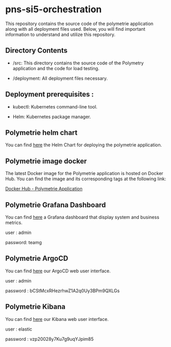 # pns-si5-orchestration
This repository contains the source code of the polymetrie application along with all deployment files used. Below, you will find important information to understand and utilize this repository.

## Directory Contents
* /src: This directory contains the source code of the Polymetry application and the code for load testing.

* /deployment: All deployment files necessary.
 ## Deployment prerequisites :
* kubectl: Kubernetes command-line tool.

* Helm: Kubernetes package manager.
## Polymetrie helm chart
You can find [here](https://github.com/sourour9/Helm-Chart-Polymetrie/tree/main) the Helm Chart for deploying the polymetrie application.

## Polymetrie image docker 
The latest Docker image for the Polymetrie application is hosted on Docker Hub. You can find the image and its corresponding tags at the following link:

[Docker Hub - Polymetrie Application](https://hub.docker.com/r/hamza125/polymetrie-increment/tags)

## Polymetrie Grafana Dashboard
You can find [here](https://grafana.orch-team-g.pns-projects.fr.eu.org/d/c71bf583-d634-4274-83a4-0d2146db3f75/polymetrie-dashboard?orgId=1) a Grafana dashboard that display system and business metrics.

user : admin

password: teamg

## Polymetrie ArgoCD
You can find [here](https://argocd.orch-team-g.pns-projects.fr.eu.org/login?return_url=https%3A%2F%2Fargocd.orch-team-g.pns-projects.fr.eu.org%2Fapplications) our ArgoCD web user interface.

user : admin 

password : bCStMcxRHezrhwZ1A2q0Uy3BPm9QXLGs


## Polymetrie Kibana
You can find [here](https://kibana.orch-team-g.pns-projects.fr.eu.org/app/home) our Kibana web user interface.

user : elastic

password : vzp20028y7Ku7g9uqYJpim85



